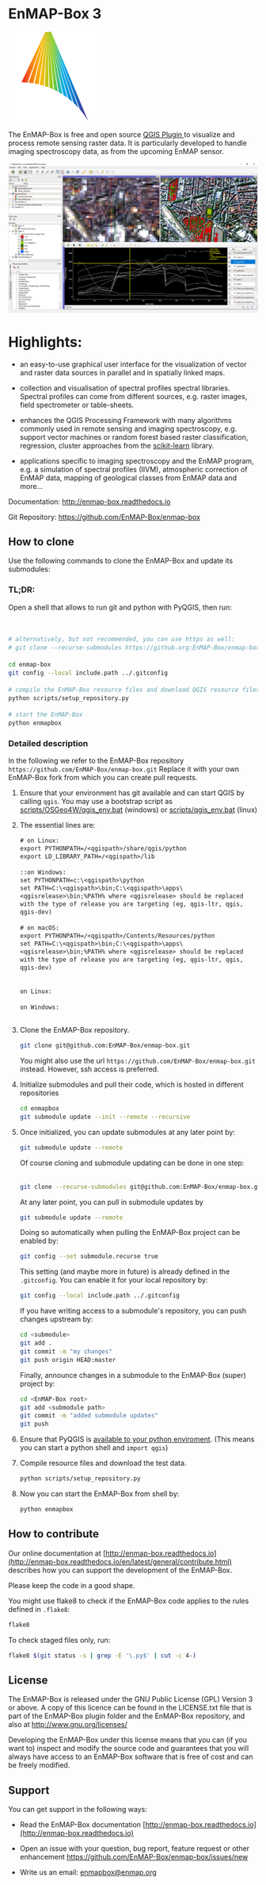 # EnMAP-Box 3

![Logo](enmapbox/gui/ui/icons/enmapbox.svg)

The EnMAP-Box is free and open source [QGIS Plugin ](https://www.qgis.org) to visualize and process remote sensing raster data. 
It is particularly developed to handle imaging spectroscopy data, as from the upcoming EnMAP sensor.

![Screenshot](screenshot.png)

# Highlights:

* an easy-to-use graphical user interface for the visualization of vector and raster data sources in parallel and in spatially linked maps.

* collection and visualisation of spectral profiles spectral libraries. Spectral profiles can come from different sources, 
  e.g. raster images, field spectrometer or table-sheets.

* enhances the QGIS Processing Framework with many algorithms commonly used in
  remote sensing and imaging spectroscopy, e.g. support vector machines or random forest based raster classification, 
  regression, cluster approaches from the [scikit-learn](https://scikit-learn.org/stable/index.html) library.

* applications specific to imaging spectroscopy and the EnMAP program, e.g. a simulation of spectral profiles (IIVM), 
  atmospheric correction of EnMAP data, mapping of geological classes from EnMAP data and more...


Documentation: http://enmap-box.readthedocs.io

Git Repository: https://github.com/EnMAP-Box/enmap-box

## How to clone

Use the following commands to clone the EnMAP-Box and update its submodules:

### TL;DR:

Open a shell that allows to run git and python with PyQGIS, then run:

````bash


# alternatively, but not recommended, you can use https as well:
# git clone --recurse-submodules https://github.org:EnMAP-Box/enmap-box.git

cd enmap-box
git config --local include.path ../.gitconfig

# compile the EnMAP-Box resource files and download QGIS resource files to display icons  
python scripts/setup_repository.py

# start the EnMAP-Box
python enmapbox
````

### Detailed description

In the following we refer to the EnMAP-Box repository ``https://github.com/EnMAP-Box/enmap-box.git``
Replace it with your own EnMAP-Box fork from which you can create pull requests.

1. Ensure that your environment has git available and can start QGIS by calling `qgis`.
   You may use a bootstrap script as [scripts/OSGeo4W/qgis_env.bat](scripts/OSGeo4W/qgis_env.bat) (windows) or
   [scripts/qgis_env.bat](scripts/qgis_env.sh) (linux)
2. 
   The essential lines are:
    ````
    # on Linux: 
    export PYTHONPATH=/<qgispath>/share/qgis/python
    export LD_LIBRARY_PATH=/<qgispath>/lib
   
    ::on Windows: 
    set PYTHONPATH=c:\<qgispath>\python
    set PATH=C:\<qgispath>\bin;C:\<qgispath>\apps\<qgisrelease>\bin;%PATH% where <qgisrelease> should be replaced with the type of release you are targeting (eg, qgis-ltr, qgis, qgis-dev)

    # on macOS: 
    export PYTHONPATH=/<qgispath>/Contents/Resources/python
    set PATH=C:\<qgispath>\bin;C:\<qgispath>\apps\<qgisrelease>\bin;%PATH% where <qgisrelease> should be replaced with the type of release you are targeting (eg, qgis-ltr, qgis, qgis-dev)
    

    on Linux: 

    on Windows: 

   
    ````
   
2. Clone the EnMAP-Box repository.
   
    ````bash
    git clone git@github.com:EnMAP-Box/enmap-box.git
    ````
    
   You might also use the url `https://github.com/EnMAP-Box/enmap-box.git` instead. 
   However, ssh access is preferred.

3. Initialize submodules and pull their code, which is hosted in different repositories
    ````bash
    cd enmapbox
    git submodule update --init --remote --recursive
    ````

4. Once initialized, you can update submodules at any later point by:
    ````bash
    git submodule update --remote
    ````

    Of course cloning and submodule updating can be done in one step:
    ````bash
    
    git clone --recurse-submodules git@github.com:EnMAP-Box/enmap-box.git
    ````
    
    At any later point, you can pull in submodule updates by
    ````bash
    git submodule update --remote
    ````
    
    Doing so automatically when pulling the EnMAP-Box project can be enabled by:
    ````bash
    git config --set submodule.recurse true
    ````
    
    This setting (and maybe more in future) is already defined in the `.gitconfig`. 
    You can enable it for your local repository by:
    
    ````bash
    git config --local include.path ../.gitconfig
    ````
    
    If you have writing access to a submodule's repository, you can push changes upstream by:
    
    ````bash
    cd <submodule>
    git add .
    git commit -m "my changes"
    git push origin HEAD:master
    ````
    
    Finally, announce changes in a submodule to the EnMAP-Box (super) project by:
    ````bash
    cd <EnMAP-Box root>
    git add <submodule path>
    git commit -m "added submodule updates"
    git push
    ````
5. Ensure that PyQGIS is [available to your python enviroment](https://docs.qgis.org/3.22/en/docs/pyqgis_developer_cookbook/intro.html#running-custom-applications).
   (This means you can start a python shell and `import qgis`)
   
6. Compile resource files and download the test data. 
    ````bash
    python scripts/setup_repository.py
    ````
   
7. Now you can start the EnMAP-Box from shell by:
    ````bash
    python enmapbox
    ````


## How to contribute

Our online documentation at [http://enmap-box.readthedocs.io](http://enmap-box.readthedocs.io/en/latest/general/contribute.html) describes how you can support the development of the EnMAP-Box.

Please keep the code in a good shape. 

You might use flake8 to check if the EnMAP-Box code applies to the rules defined in 
``.flake8``:

````bash
flake8 
````

To check staged files only, run:
````bash
flake8 $(git status -s | grep -E '\.py$' | cut -c 4-)
````


## License

The EnMAP-Box is released under the GNU Public License (GPL) Version 3 or above. A copy of this licence can be found in 
the LICENSE.txt file that is part of the EnMAP-Box plugin folder and the EnMAP-Box repository, and also at
<http://www.gnu.org/licenses/>

Developing the EnMAP-Box under this license means that you can (if you want to) inspect and modify the source code and guarantees that you 
will always have access to an EnMAP-Box software that is free of cost and can be freely
modified.

## Support
You can get support in the following ways:

 -  Read the EnMAP-Box documentation [http://enmap-box.readthedocs.io](http://enmap-box.readthedocs.io)

 -  Open an issue with your question, bug report, feature request or other enhancement https://github.com/EnMAP-Box/enmap-box/issues/new
 
 -  Write us an email: [enmapbox@enmap.org](mailto:enmapbox@enmap.org)



